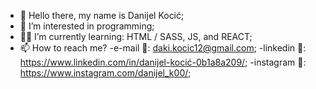 - 👋 Hello there, my name is Danijel Kocić;
- 👀 I’m interested in programming;
- 👨‍💻 I’m currently learning: HTML / SASS, JS, and REACT;
- 📫 How to reach me?
-e-mail 📧: daki.kocic12@gmail.com; 
-linkedin 🔗: https://www.linkedin.com/in/danijel-kocić-0b1a8a209/;
-instagram 🔗: https://www.instagram.com/danijel_k00/;


